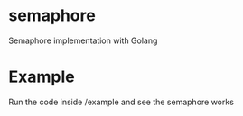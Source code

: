 # semaphore
Semaphore implementation with Golang

# Example
Run the code inside /example and see the semaphore works
